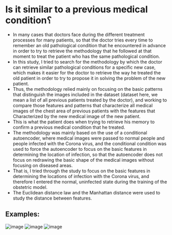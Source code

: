 # Is it similar to a previous medical condition؟
- In many cases that doctors face during the different treatment processes for many patients, so that the doctor tries every time to remember an old pathological condition that he encountered in advance in order to try to retrieve the methodology that he followed at that moment to treat the patient who has the same pathological condition.
- In this study, I tried to search for the methodology by which the doctor can retrieve similar pathological conditions for a specific new case, which makes it easier for the doctor to retrieve the way he treated the old patient in order to try to propose it in solving the problem of the new patient.
- Thus, the methodology relied mainly on focusing on the basic patterns that distinguish the images included in the dataset (dataset here, we mean a list of all previous patients treated by the doctor), and working to compare those features and patterns that characterize all medical images of the chest area of previous patients with the features that Characterized by the new medical image of the new patient.
- This is what the patient does when trying to retrieve his memory to confirm a previous medical condition that he treated.
- The methodology was mainly based on the use of a conditional autoencoder, where medical images were passed to normal people and people infected with the Corona virus, and the conditional condition was used to force the autoencoder to focus on the basic features in determining the location of infection, so that the autoencoder does not focus on redrawing the basic shape of the medical images without focusing on diseased areas.
- That is, I tried through the study to focus on the basic features in determining the locations of infection with the Corona virus, and therefore I entered the normal, uninfected state during the training of the obstetric model.
- The Euclidean distance law and the Manhattan distance were used to study the distance between features.

## Examples:

![image](https://github.com/kaledhoshme123/Is-it-similar-to-a-previous-medical-condition/assets/108609519/d18601ee-5578-4e46-a3c9-53e8cb8d1868)
![image](https://github.com/kaledhoshme123/Is-it-similar-to-a-previous-medical-condition/assets/108609519/2ebecf63-9fe6-4823-b7aa-edb6876afd79)
![image](https://github.com/kaledhoshme123/Is-it-similar-to-a-previous-medical-condition/assets/108609519/b07db99f-87f8-40eb-992c-1242bb1c55ac)



